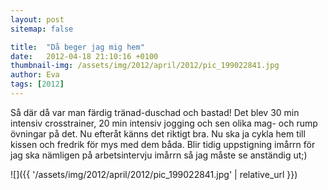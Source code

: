 ```yaml
---
layout: post
sitemap: false

title:  "Då beger jag mig hem"
date:   2012-04-18 21:10:16 +0100
thumbnail-img: /assets/img/2012/april/2012/pic_199022841.jpg
author: Eva
tags: [2012]
---
```


Så där då var man färdig tränad-duschad och bastad! Det blev 30 min intensiv crosstrainer, 20 min intensiv jogging och sen olika mag- och rump övningar på det. Nu efteråt känns det riktigt bra. Nu ska ja cykla hem till kissen och fredrik för mys med dem båda. Blir tidig uppstigning imårrn för jag ska nämligen på arbetsintervju imårrn så jag måste se anständig ut;)

![]({{ '/assets/img/2012/april/2012/pic_199022841.jpg'  | relative_url }})


